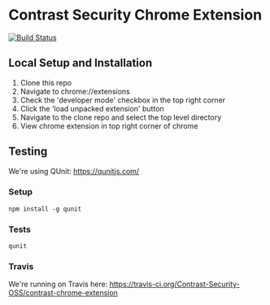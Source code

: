 # Contrast Security Chrome Extension

[![Build Status](https://travis-ci.org/Contrast-Security-OSS/contrast-chrome-extension.svg?branch=master)](https://travis-ci.org/Contrast-Security-OSS/contrast-chrome-extension)

## Local Setup and Installation

1. Clone this repo
2. Navigate to chrome://extensions
3. Check the 'developer mode' checkbox in the top right corner
4. Click the 'load unpacked extension' button
5. Navigate to the clone repo and select the top level directory
6. View chrome extension in top right corner of chrome

## Testing

We're using QUnit: https://qunitjs.com/

### Setup

`npm install -g qunit`

### Tests

`qunit`

### Travis

We're running on Travis here: https://travis-ci.org/Contrast-Security-OSS/contrast-chrome-extension
